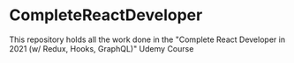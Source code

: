 # CompleteReactDeveloper
This repository holds all the work done in the "Complete React Developer in 2021 (w/ Redux, Hooks, GraphQL)" Udemy Course
